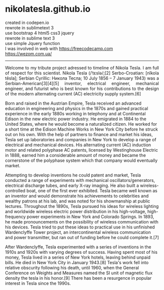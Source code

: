 # nikolatesla.github.io<br>

created in codepen.io<br>
rewrote in sublimetext 3<br>
use bootstrap 4 html5 css3 jquery<br>
rewrote in sublime text 3<br>
use simple Jquery function<br>
I was involved in web with https://freecodecamp.com<br>
https://wezom.com.ua/ 
<hr>
<p align="justify">
Welcome to my tribute project adressed to timeline of Nikola Tesla. I am full of respect for this scientist. Nikola Tesla (/ˈtɛslə/;[2] Serbo-Croatian: [nǐkola têsla]; Serbian Cyrillic: Никола Тесла; 10 July 1856 – 7 January 1943) was a Serbian-American[3][4][5] inventor, electrical engineer, mechanical engineer, and futurist who is best known for his contributions to the design of the modern alternating current (AC) electricity supply system.[6]

Born and raised in the Austrian Empire, Tesla received an advanced education in engineering and physics in the 1870s and gained practical experience in the early 1880s working in telephony and at Continental Edison in the new electric power industry. He emigrated in 1884 to the United States, where he would become a naturalized citizen. He worked for a short time at the Edison Machine Works in New York City before he struck out on his own. With the help of partners to finance and market his ideas, Tesla set up laboratories and companies in New York to develop a range of electrical and mechanical devices. His alternating current (AC) induction motor and related polyphase AC patents, licensed by Westinghouse Electric in 1888, earned him a considerable amount of money and became the cornerstone of the polyphase system which that company would eventually market.

Attempting to develop inventions he could patent and market, Tesla conducted a range of experiments with mechanical oscillators/generators, electrical discharge tubes, and early X-ray imaging. He also built a wireless-controlled boat, one of the first ever exhibited. Tesla became well known as an inventor and would demonstrate his achievements to celebrities and wealthy patrons at his lab, and was noted for his showmanship at public lectures. Throughout the 1890s, Tesla pursued his ideas for wireless lighting and worldwide wireless electric power distribution in his high-voltage, high-frequency power experiments in New York and Colorado Springs. In 1893, he made pronouncements on the possibility of wireless communication with his devices. Tesla tried to put these ideas to practical use in his unfinished Wardenclyffe Tower project, an intercontinental wireless communication and power transmitter, but ran out of funding before he could complete it.[7]

After Wardenclyffe, Tesla experimented with a series of inventions in the 1910s and 1920s with varying degrees of success. Having spent most of his money, Tesla lived in a series of New York hotels, leaving behind unpaid bills. He died in New York City in January 1943.[8] Tesla's work fell into relative obscurity following his death, until 1960, when the General Conference on Weights and Measures named the SI unit of magnetic flux density the tesla in his honor.[9] There has been a resurgence in popular interest in Tesla since the 1990s.
</p>
